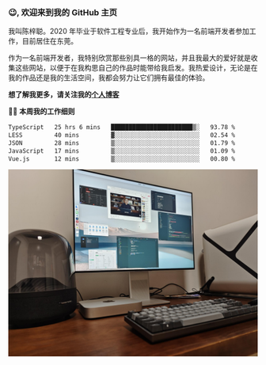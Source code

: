 ### 😉, 欢迎来到我的 GitHub 主页

我叫陈梓聪。2020 年毕业于软件工程专业后，我开始作为一名前端开发者参加工作，目前居住在东莞。

作为一名前端开发者，我特别欣赏那些别具一格的网站，并且我最大的爱好就是收集这些网站，以便于在我构思自己的作品时能带给我启发。我热爱设计，无论是在我的作品还是我的生活空间，我都会努力让它们拥有最佳的体验。

**想了解我更多，请关注我的[个人博客](https://leoku.top)**

🧑‍💻 **本周我的工作细则**
<!--START_SECTION:waka-->
```text
TypeScript   25 hrs 6 mins   ███████████████████████▒░   93.78 % 
LESS         40 mins         ▓░░░░░░░░░░░░░░░░░░░░░░░░   02.54 % 
JSON         28 mins         ▒░░░░░░░░░░░░░░░░░░░░░░░░   01.79 % 
JavaScript   17 mins         ▒░░░░░░░░░░░░░░░░░░░░░░░░   01.09 % 
Vue.js       12 mins         ▒░░░░░░░░░░░░░░░░░░░░░░░░   00.80 % 
```
<!--END_SECTION:waka-->

![desktop](./mine.jpg)

